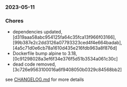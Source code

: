 ### 2023-05-11

### Chores
+ dependencies updated, [d319aaa58abc954125fa64c35fca13f966f03166], [99b387e2c2dd3126a07793323ced4f4e664badab], [4a5c71d0e6cb78a1610d435e216fdb963a8f876d]
+ Dockerfile bump alpine to 3.18, [0c91298028a3ef6f34e376f5d51b3534a061c30c]
+ dead code removed, [3c726e9563100016a6f9408050b0329c84568bb2]

see <a href='https://github.com/mrjackwills/belugasnooze_pi/blob/main/CHANGELOG.md'>CHANGELOG.md</a> for more details
